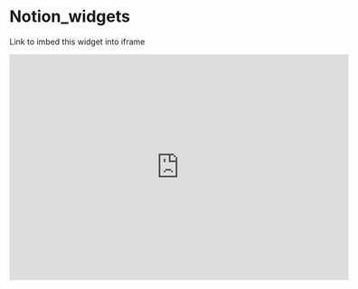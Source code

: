 # Notion_widgets

Link to imbed this widget into iframe
<iframe src="https://ommani-alex.github.io/Notion_Greeting/path/to/index.html" width="600" height="400" style="border:none;"></iframe>
